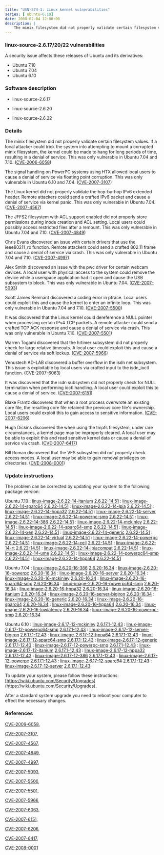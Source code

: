 ```yaml
---
title: "USN-574-1: Linux kernel vulnerabilities"
series: [ ubuntu-6.10]
date: 2008-02-04 12:00:00
description: |
    The minix filesystem did not properly validate certain filesystem values. If a local attacker could trick the system into attempting to mount a corrupted minix filesystem, the kernel could be made to hang for long periods of time, resulting in a denial of service. This was only vulnerable in Ubuntu 7.04 and 7.10. ([CVE-2006-6058](http://people.ubuntu.com/~ubuntu-security/cve/CVE-2006-6058))
--- 
```

 
 


### linux-source-2.6.17/20/22 vulnerabilities

A security issue affects these releases of Ubuntu and its derivatives:

* Ubuntu 7.10
* Ubuntu 7.04
* Ubuntu 6.10

### Software description

* linux-source-2.6.17 

* linux-source-2.6.20 

* linux-source-2.6.22 

### Details

The minix filesystem did not properly validate certain filesystem values. If a local attacker could trick the system into attempting to mount a corrupted minix filesystem, the kernel could be made to hang for long periods of time, resulting in a denial of service. This was only vulnerable in Ubuntu 7.04 and 7.10. ([CVE-2006-6058](http://people.ubuntu.com/~ubuntu-security/cve/CVE-2006-6058))

The signal handling on PowerPC systems using HTX allowed local users to cause a denial of service via floating point corruption. This was only vulnerable in Ubuntu 6.10 and 7.04. ([CVE-2007-3107](http://people.ubuntu.com/~ubuntu-security/cve/CVE-2007-3107))

The Linux kernel did not properly validate the hop-by-hop IPv6 extended header. Remote attackers could send a crafted IPv6 packet and cause a denial of service via kernel panic. This was only vulnerable in Ubuntu 7.04. ([CVE-2007-4567](http://people.ubuntu.com/~ubuntu-security/cve/CVE-2007-4567))

The JFFS2 filesystem with ACL support enabled did not properly store permissions during inode creation and ACL setting. Local users could possibly access restricted files after a remount. This was only vulnerable in Ubuntu 7.04 and 7.10. ([CVE-2007-4849](http://people.ubuntu.com/~ubuntu-security/cve/CVE-2007-4849))

Chris Evans discovered an issue with certain drivers that use the ieee80211_rx function. Remote attackers could send a crafted 802.11 frame and cause a denial of service via crash. This was only vulnerable in Ubuntu 7.04 and 7.10. ([CVE-2007-4997](http://people.ubuntu.com/~ubuntu-security/cve/CVE-2007-4997))

Alex Smith discovered an issue with the pwc driver for certain webcam devices. A local user with physical access to the system could remove the device while a userspace application had it open and cause the USB subsystem to block. This was only vulnerable in Ubuntu 7.04. ([CVE-2007-5093](http://people.ubuntu.com/~ubuntu-security/cve/CVE-2007-5093))

Scott James Remnant discovered a coding error in ptrace. Local users could exploit this and cause the kernel to enter an infinite loop. This was only vulnerable in Ubuntu 7.04 and 7.10. ([CVE-2007-5500](http://people.ubuntu.com/~ubuntu-security/cve/CVE-2007-5500))

It was discovered that the Linux kernel could dereference a NULL pointer when processing certain IPv4 TCP packets. A remote attacker could send a crafted TCP ACK response and cause a denial of service via crash. This was only vulnerable in Ubuntu 7.10. ([CVE-2007-5501](http://people.ubuntu.com/~ubuntu-security/cve/CVE-2007-5501))

Warren Togami discovered that the hrtimer subsystem did not properly check for large relative timeouts. A local user could exploit this and cause a denial of service via soft lockup. ([CVE-2007-5966](http://people.ubuntu.com/~ubuntu-security/cve/CVE-2007-5966))

Venustech AD-LAB discovered a buffer overflow in the isdn net subsystem. This issue is exploitable by local users via crafted input to the isdn_ioctl function. ([CVE-2007-6063](http://people.ubuntu.com/~ubuntu-security/cve/CVE-2007-6063))

It was discovered that the isdn subsystem did not properly check for NULL termination when performing ioctl handling. A local user could exploit this to cause a denial of service. ([CVE-2007-6151](http://people.ubuntu.com/~ubuntu-security/cve/CVE-2007-6151))

Blake Frantz discovered that when a root process overwrote an existing core file, the resulting core file retained the previous core file&#39;s ownership. Local users could exploit this to gain access to sensitive information. ([CVE-2007-6206](http://people.ubuntu.com/~ubuntu-security/cve/CVE-2007-6206))

Hugh Dickins discovered the when using the tmpfs filesystem, under rare circumstances, a kernel page may be improperly cleared. A local user may be able to exploit this and read sensitive kernel data or cause a denial of service via crash. ([CVE-2007-6417](http://people.ubuntu.com/~ubuntu-security/cve/CVE-2007-6417))

Bill Roman discovered that the VFS subsystem did not properly check access modes. A local user may be able to gain removal privileges on directories. ([CVE-2008-0001](http://people.ubuntu.com/~ubuntu-security/cve/CVE-2008-0001)) 

### Update instructions

The problem can be corrected by updating your system to the following package version:

Ubuntu 7.10
 : [linux-image-2.6.22-14-itanium](https://launchpad.net/ubuntu/+source/linux-source-2.6.22) <span> [2.6.22-14.51](https://launchpad.net/ubuntu/+source/linux-source-2.6.22/2.6.22-14.51) </span> 
 : [linux-image-2.6.22-14-sparc64](https://launchpad.net/ubuntu/+source/linux-source-2.6.22) <span> [2.6.22-14.51](https://launchpad.net/ubuntu/+source/linux-source-2.6.22/2.6.22-14.51) </span> 
 : [linux-image-2.6.22-14-lpia](https://launchpad.net/ubuntu/+source/linux-source-2.6.22) <span> [2.6.22-14.51](https://launchpad.net/ubuntu/+source/linux-source-2.6.22/2.6.22-14.51) </span> 
 : [linux-image-2.6.22-14-hppa32](https://launchpad.net/ubuntu/+source/linux-source-2.6.22) <span> [2.6.22-14.51](https://launchpad.net/ubuntu/+source/linux-source-2.6.22/2.6.22-14.51) </span> 
 : [linux-image-2.6.22-14-server](https://launchpad.net/ubuntu/+source/linux-source-2.6.22) <span> [2.6.22-14.51](https://launchpad.net/ubuntu/+source/linux-source-2.6.22/2.6.22-14.51) </span> 
 : [linux-image-2.6.22-14-powerpc-smp](https://launchpad.net/ubuntu/+source/linux-source-2.6.22) <span> [2.6.22-14.51](https://launchpad.net/ubuntu/+source/linux-source-2.6.22/2.6.22-14.51) </span> 
 : [linux-image-2.6.22-14-386](https://launchpad.net/ubuntu/+source/linux-source-2.6.22) <span> [2.6.22-14.51](https://launchpad.net/ubuntu/+source/linux-source-2.6.22/2.6.22-14.51) </span> 
 : [linux-image-2.6.22-14-mckinley](https://launchpad.net/ubuntu/+source/linux-source-2.6.22) <span> [2.6.22-14.51](https://launchpad.net/ubuntu/+source/linux-source-2.6.22/2.6.22-14.51) </span> 
 : [linux-image-2.6.22-14-sparc64-smp](https://launchpad.net/ubuntu/+source/linux-source-2.6.22) <span> [2.6.22-14.51](https://launchpad.net/ubuntu/+source/linux-source-2.6.22/2.6.22-14.51) </span> 
 : [linux-image-2.6.22-14-xen](https://launchpad.net/ubuntu/+source/linux-source-2.6.22) <span> [2.6.22-14.51](https://launchpad.net/ubuntu/+source/linux-source-2.6.22/2.6.22-14.51) </span> 
 : [linux-image-2.6.22-14-generic](https://launchpad.net/ubuntu/+source/linux-source-2.6.22) <span> [2.6.22-14.51](https://launchpad.net/ubuntu/+source/linux-source-2.6.22/2.6.22-14.51) </span> 
 : [linux-image-2.6.22-14-virtual](https://launchpad.net/ubuntu/+source/linux-source-2.6.22) <span> [2.6.22-14.51](https://launchpad.net/ubuntu/+source/linux-source-2.6.22/2.6.22-14.51) </span> 
 : [linux-image-2.6.22-14-powerpc](https://launchpad.net/ubuntu/+source/linux-source-2.6.22) <span> [2.6.22-14.51](https://launchpad.net/ubuntu/+source/linux-source-2.6.22/2.6.22-14.51) </span> 
 : [linux-image-2.6.22-14-cell](https://launchpad.net/ubuntu/+source/linux-source-2.6.22) <span> [2.6.22-14.51](https://launchpad.net/ubuntu/+source/linux-source-2.6.22/2.6.22-14.51) </span> 
 : [linux-image-2.6.22-14-rt](https://launchpad.net/ubuntu/+source/linux-source-2.6.22) <span> [2.6.22-14.51](https://launchpad.net/ubuntu/+source/linux-source-2.6.22/2.6.22-14.51) </span> 
 : [linux-image-2.6.22-14-lpiacompat](https://launchpad.net/ubuntu/+source/linux-source-2.6.22) <span> [2.6.22-14.51](https://launchpad.net/ubuntu/+source/linux-source-2.6.22/2.6.22-14.51) </span> 
 : [linux-image-2.6.22-14-ume](https://launchpad.net/ubuntu/+source/linux-source-2.6.22) <span> [2.6.22-14.51](https://launchpad.net/ubuntu/+source/linux-source-2.6.22/2.6.22-14.51) </span> 
 : [linux-image-2.6.22-14-powerpc64-smp](https://launchpad.net/ubuntu/+source/linux-source-2.6.22) <span> [2.6.22-14.51](https://launchpad.net/ubuntu/+source/linux-source-2.6.22/2.6.22-14.51) </span> 
 : [linux-image-2.6.22-14-hppa64](https://launchpad.net/ubuntu/+source/linux-source-2.6.22) <span> [2.6.22-14.51](https://launchpad.net/ubuntu/+source/linux-source-2.6.22/2.6.22-14.51) </span> 

Ubuntu 7.04
 : [linux-image-2.6.20-16-386](https://launchpad.net/ubuntu/+source/linux-source-2.6.20) <span> [2.6.20-16.34](https://launchpad.net/ubuntu/+source/linux-source-2.6.20/2.6.20-16.34) </span> 
 : [linux-image-2.6.20-16-powerpc](https://launchpad.net/ubuntu/+source/linux-source-2.6.20) <span> [2.6.20-16.34](https://launchpad.net/ubuntu/+source/linux-source-2.6.20/2.6.20-16.34) </span> 
 : [linux-image-2.6.20-16-server](https://launchpad.net/ubuntu/+source/linux-source-2.6.20) <span> [2.6.20-16.34](https://launchpad.net/ubuntu/+source/linux-source-2.6.20/2.6.20-16.34) </span> 
 : [linux-image-2.6.20-16-mckinley](https://launchpad.net/ubuntu/+source/linux-source-2.6.20) <span> [2.6.20-16.34](https://launchpad.net/ubuntu/+source/linux-source-2.6.20/2.6.20-16.34) </span> 
 : [linux-image-2.6.20-16-sparc64-smp](https://launchpad.net/ubuntu/+source/linux-source-2.6.20) <span> [2.6.20-16.34](https://launchpad.net/ubuntu/+source/linux-source-2.6.20/2.6.20-16.34) </span> 
 : [linux-image-2.6.20-16-powerpc64-smp](https://launchpad.net/ubuntu/+source/linux-source-2.6.20) <span> [2.6.20-16.34](https://launchpad.net/ubuntu/+source/linux-source-2.6.20/2.6.20-16.34) </span> 
 : [linux-image-2.6.20-16-hppa32](https://launchpad.net/ubuntu/+source/linux-source-2.6.20) <span> [2.6.20-16.34](https://launchpad.net/ubuntu/+source/linux-source-2.6.20/2.6.20-16.34) </span> 
 : [linux-image-2.6.20-16-itanium](https://launchpad.net/ubuntu/+source/linux-source-2.6.20) <span> [2.6.20-16.34](https://launchpad.net/ubuntu/+source/linux-source-2.6.20/2.6.20-16.34) </span> 
 : [linux-image-2.6.20-16-server-bigiron](https://launchpad.net/ubuntu/+source/linux-source-2.6.20) <span> [2.6.20-16.34](https://launchpad.net/ubuntu/+source/linux-source-2.6.20/2.6.20-16.34) </span> 
 : [linux-image-2.6.20-16-generic](https://launchpad.net/ubuntu/+source/linux-source-2.6.20) <span> [2.6.20-16.34](https://launchpad.net/ubuntu/+source/linux-source-2.6.20/2.6.20-16.34) </span> 
 : [linux-image-2.6.20-16-sparc64](https://launchpad.net/ubuntu/+source/linux-source-2.6.20) <span> [2.6.20-16.34](https://launchpad.net/ubuntu/+source/linux-source-2.6.20/2.6.20-16.34) </span> 
 : [linux-image-2.6.20-16-hppa64](https://launchpad.net/ubuntu/+source/linux-source-2.6.20) <span> [2.6.20-16.34](https://launchpad.net/ubuntu/+source/linux-source-2.6.20/2.6.20-16.34) </span> 
 : [linux-image-2.6.20-16-lowlatency](https://launchpad.net/ubuntu/+source/linux-source-2.6.20) <span> [2.6.20-16.34](https://launchpad.net/ubuntu/+source/linux-source-2.6.20/2.6.20-16.34) </span> 
 : [linux-image-2.6.20-16-powerpc-smp](https://launchpad.net/ubuntu/+source/linux-source-2.6.20) <span> [2.6.20-16.34](https://launchpad.net/ubuntu/+source/linux-source-2.6.20/2.6.20-16.34) </span> 

Ubuntu 6.10
 : [linux-image-2.6.17-12-mckinley](https://launchpad.net/ubuntu/+source/linux-source-2.6.17) <span> [2.6.17.1-12.43](https://launchpad.net/ubuntu/+source/linux-source-2.6.17/2.6.17.1-12.43) </span> 
 : [linux-image-2.6.17-12-powerpc64-smp](https://launchpad.net/ubuntu/+source/linux-source-2.6.17) <span> [2.6.17.1-12.43](https://launchpad.net/ubuntu/+source/linux-source-2.6.17/2.6.17.1-12.43) </span> 
 : [linux-image-2.6.17-12-server-bigiron](https://launchpad.net/ubuntu/+source/linux-source-2.6.17) <span> [2.6.17.1-12.43](https://launchpad.net/ubuntu/+source/linux-source-2.6.17/2.6.17.1-12.43) </span> 
 : [linux-image-2.6.17-12-hppa64](https://launchpad.net/ubuntu/+source/linux-source-2.6.17) <span> [2.6.17.1-12.43](https://launchpad.net/ubuntu/+source/linux-source-2.6.17/2.6.17.1-12.43) </span> 
 : [linux-image-2.6.17-12-sparc64-smp](https://launchpad.net/ubuntu/+source/linux-source-2.6.17) <span> [2.6.17.1-12.43](https://launchpad.net/ubuntu/+source/linux-source-2.6.17/2.6.17.1-12.43) </span> 
 : [linux-image-2.6.17-12-generic](https://launchpad.net/ubuntu/+source/linux-source-2.6.17) <span> [2.6.17.1-12.43](https://launchpad.net/ubuntu/+source/linux-source-2.6.17/2.6.17.1-12.43) </span> 
 : [linux-image-2.6.17-12-powerpc-smp](https://launchpad.net/ubuntu/+source/linux-source-2.6.17) <span> [2.6.17.1-12.43](https://launchpad.net/ubuntu/+source/linux-source-2.6.17/2.6.17.1-12.43) </span> 
 : [linux-image-2.6.17-12-itanium](https://launchpad.net/ubuntu/+source/linux-source-2.6.17) <span> [2.6.17.1-12.43](https://launchpad.net/ubuntu/+source/linux-source-2.6.17/2.6.17.1-12.43) </span> 
 : [linux-image-2.6.17-12-hppa32](https://launchpad.net/ubuntu/+source/linux-source-2.6.17) <span> [2.6.17.1-12.43](https://launchpad.net/ubuntu/+source/linux-source-2.6.17/2.6.17.1-12.43) </span> 
 : [linux-image-2.6.17-12-386](https://launchpad.net/ubuntu/+source/linux-source-2.6.17) <span> [2.6.17.1-12.43](https://launchpad.net/ubuntu/+source/linux-source-2.6.17/2.6.17.1-12.43) </span> 
 : [linux-image-2.6.17-12-powerpc](https://launchpad.net/ubuntu/+source/linux-source-2.6.17) <span> [2.6.17.1-12.43](https://launchpad.net/ubuntu/+source/linux-source-2.6.17/2.6.17.1-12.43) </span> 
 : [linux-image-2.6.17-12-sparc64](https://launchpad.net/ubuntu/+source/linux-source-2.6.17) <span> [2.6.17.1-12.43](https://launchpad.net/ubuntu/+source/linux-source-2.6.17/2.6.17.1-12.43) </span> 
 : [linux-image-2.6.17-12-server](https://launchpad.net/ubuntu/+source/linux-source-2.6.17) <span> [2.6.17.1-12.43](https://launchpad.net/ubuntu/+source/linux-source-2.6.17/2.6.17.1-12.43) </span> 

To update your system, please follow these instructions: [https://wiki.ubuntu.com/Security/Upgrades](https://wiki.ubuntu.com/Security/Upgrades).

After a standard system upgrade you need to reboot your computer to effect the necessary changes. 

### References

 
 [CVE-2006-6058](http://people.ubuntu.com/~ubuntu-security/cve/CVE-2006-6058), 

 [CVE-2007-3107](http://people.ubuntu.com/~ubuntu-security/cve/CVE-2007-3107), 

 [CVE-2007-4567](http://people.ubuntu.com/~ubuntu-security/cve/CVE-2007-4567), 

 [CVE-2007-4849](http://people.ubuntu.com/~ubuntu-security/cve/CVE-2007-4849), 

 [CVE-2007-4997](http://people.ubuntu.com/~ubuntu-security/cve/CVE-2007-4997), 

 [CVE-2007-5093](http://people.ubuntu.com/~ubuntu-security/cve/CVE-2007-5093), 

 [CVE-2007-5500](http://people.ubuntu.com/~ubuntu-security/cve/CVE-2007-5500), 

 [CVE-2007-5501](http://people.ubuntu.com/~ubuntu-security/cve/CVE-2007-5501), 

 [CVE-2007-5966](http://people.ubuntu.com/~ubuntu-security/cve/CVE-2007-5966), 

 [CVE-2007-6063](http://people.ubuntu.com/~ubuntu-security/cve/CVE-2007-6063), 

 [CVE-2007-6151](http://people.ubuntu.com/~ubuntu-security/cve/CVE-2007-6151), 

 [CVE-2007-6206](http://people.ubuntu.com/~ubuntu-security/cve/CVE-2007-6206), 

 [CVE-2007-6417](http://people.ubuntu.com/~ubuntu-security/cve/CVE-2007-6417), 

 [CVE-2008-0001](http://people.ubuntu.com/~ubuntu-security/cve/CVE-2008-0001)
 


